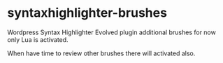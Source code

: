 syntaxhighlighter-brushes
=========================

Wordpress Syntax Highlighter Evolved plugin additional brushes for now only Lua is activated.

When have time to review other brushes there will activated also.

